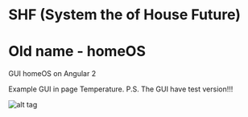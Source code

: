 # SHF (System the of House Future)
# Old name - homeOS
GUI homeOS on Angular 2

Example GUI in page Temperature.
P.S. The GUI have test version!!!

![alt tag](https://github.com/BY0X15/homeOS/raw/master/images/exampleGUIinPageTemperature.PNG)
